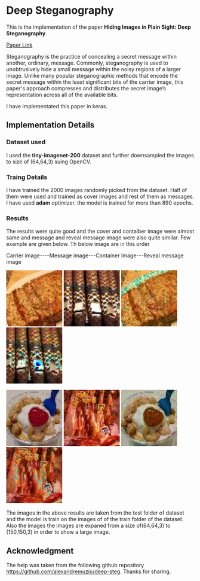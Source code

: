# Deep Steganography
This is the implementation of the paper **Hiding Images in Plain Sight:
Deep Steganography**.

[Paper Link](https://papers.nips.cc/paper/6802-hiding-images-in-plain-sight-deep-steganography)

Steganography is the practice of concealing a secret message within another,
ordinary, message. Commonly, steganography is used to unobtrusively hide a small message within the noisy regions of a larger image. Unlike many popular steganographic methods that encode the secret message within the least significant bits of the carrier image, this paper's  approach compresses and distributes the secret image’s representation across all of the available bits.

I have implementated this paper in keras.

## Implementation Details
### Dataset used
I used the **tiny-imagenet-200** dataset and further downsampled the images to size of (64,64,3) suing OpenCV. 

### Traing Details
I have trained the 2000 images randomly picked from the dataset. Half of them were used and trained as cover images and rest of them as messages. I have used **adam** optimizer. the model is trained for more than 890 epochs.

### Results

The results were quite good and the cover and contaiber image were almost same and message and reveal message image were also quite similar. 
Few example are given below.
Th below image are in this order

Carrier image----Message image---Container Image---Reveal message image

![carr](carr_img.JPEG) ![msg](msg_img.JPEG)  ![cont](container_img.JPEG)  ![msg_rev](msg_reveal_img.JPEG)



![carr](carr_img1.JPEG) ![msg](msg_img1.JPEG)  ![cont](container_img1.JPEG)  ![msg_rev](msg_reveal_img1.JPEG)


The images in the above results are taken from the test folder of dataset and the model is train on the images of of the train folder of the dataset. Also the images the images are expaned from a size of(64,64,3) to (150,150,3) in order to show a large image.

## Acknowledgment
The help was taken from the following github repository https://github.com/alexandremuzio/deep-steg. Thanks for sharing.
